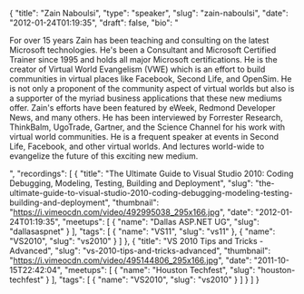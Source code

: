 {
  "title": "Zain Naboulsi",
  "type": "speaker",
  "slug": "zain-naboulsi",
  "date": "2012-01-24T01:19:35",
  "draft": false,
  "bio": "<p>For over 15 years Zain has been teaching and consulting on the latest Microsoft technologies. He's been a Consultant and Microsoft Certified Trainer since 1995 and holds all major Microsoft certifications. He is the creator of Virtual World Evangelism (VWE) which is an effort to build communities in virtual places like Facebook, Second Life, and OpenSim. He is not only a proponent of the community aspect of virtual worlds but also is a supporter of the myriad business applications that these new mediums offer. Zain's efforts have been featured by eWeek, Redmond Developer News, and many others. He has been interviewed by Forrester Research, ThinkBalm, UgoTrade, Gartner, and the Science Channel for his work with virtual world communities. He is a frequent speaker at events in Second Life, Facebook, and other virtual worlds. And lectures world-wide to evangelize the future of this exciting new medium.</p>",
  "recordings": [
    {
      "title": "The Ultimate Guide to Visual Studio 2010: Coding Debugging, Modeling, Testing, Building and Deployment",
      "slug": "the-ultimate-guide-to-visual-studio-2010-coding-debugging-modeling-testing-building-and-deployment",
      "thumbnail": "https://i.vimeocdn.com/video/492995038_295x166.jpg",
      "date": "2012-01-24T01:19:35",
      "meetups": [
        {
          "name": "Dallas ASP.NET UG",
          "slug": "dallasaspnet"
        }
      ],
      "tags": [
        {
          "name": "VS11",
          "slug": "vs11"
        },
        {
          "name": "VS2010",
          "slug": "vs2010"
        }
      ]
    },
    {
      "title": "VS 2010 Tips and Tricks - Advanced",
      "slug": "vs-2010-tips-and-tricks-advanced",
      "thumbnail": "https://i.vimeocdn.com/video/495144806_295x166.jpg",
      "date": "2011-10-15T22:42:04",
      "meetups": [
        {
          "name": "Houston Techfest",
          "slug": "houston-techfest"
        }
      ],
      "tags": [
        {
          "name": "VS2010",
          "slug": "vs2010"
        }
      ]
    }
  ]
}
